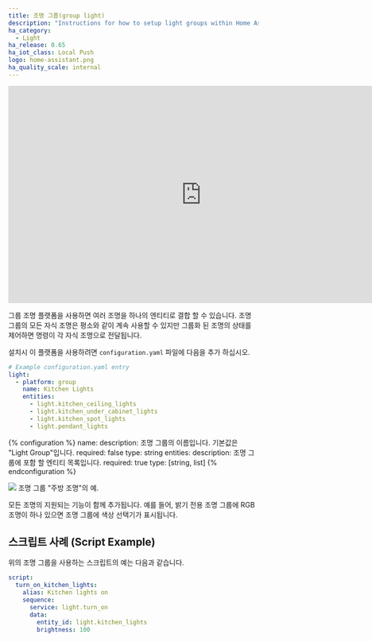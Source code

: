 ```yaml
---
title: 조명 그룹(group light)
description: "Instructions for how to setup light groups within Home Assistant."
ha_category:
  - Light
ha_release: 0.65
ha_iot_class: Local Push
logo: home-assistant.png
ha_quality_scale: internal
---
```


<div class='videoWrapper'>
<iframe width="776" height="437" src="https://www.youtube.com/embed/sgomUe6R3MI" frameborder="0" allow="accelerometer; autoplay; encrypted-media; gyroscope; picture-in-picture" allowfullscreen></iframe>
</div>

그룹 조명 플랫폼을 사용하면 여러 조명을 하나의 엔티티로 결합 할 수 있습니다. 조명 그룹의 모든 자식 조명은 평소와 같이 계속 사용할 수 있지만 그룹화 된 조명의 상태를 제어하면 명령이 각 자식 조명으로 전달됩니다.

설치시 이 플랫폼을 사용하려면 `configuration.yaml` 파일에 다음을 추가 하십시오.

```yaml
# Example configuration.yaml entry
light:
  - platform: group
    name: Kitchen Lights
    entities:
      - light.kitchen_ceiling_lights
      - light.kitchen_under_cabinet_lights
      - light.kitchen_spot_lights
      - light.pendant_lights
```

{% configuration %}
  name:
    description: 조명 그룹의 이름입니다. 기본값은 "Light Group"입니다.
    required: false
    type: string
  entities:
    description: 조명 그룹에 포함 할 엔티티 목록입니다.
    required: true
    type: [string, list]
{% endconfiguration %}

<p class='img'>
<img src='/images/integrations/light/group.png'>
조명 그룹 "주방 조명"의 예.
</p>

모든 조명의 지원되는 기능이 함께 추가됩니다. 예를 들어, 밝기 전용 조명 그룹에 RGB 조명이 하나 있으면 조명 그룹에 색상 선택기가 표시됩니다.

## 스크립트 사례 (Script Example)

위의 조명 그룹을 사용하는 스크립트의 예는 다음과 같습니다.

```yaml
script:
  turn_on_kitchen_lights:
    alias: Kitchen lights on
    sequence:
      service: light.turn_on
      data:
        entity_id: light.kitchen_lights
        brightness: 100
```
